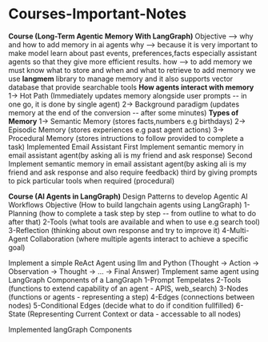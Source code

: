 # Courses-Important-Notes
**Course (Long-Term Agentic Memory With LangGraph)**
Objective --> why and how to add memory in ai agents
why --> because it is very important to make model learn about past events, preferences,facts especially assistant agents so that they give more efficient results.
how --> to add memory we must know what to store and when and what to retrieve
to add memory we use **langmem** library to manage memory and it also supports vector database that provide searchable tools
**How agents interact with memory** 
1-> Hot Path (Immediately updates memory alongside user prompts -- in one go, it is done by single agent)
2-> Background paradigm (updates memory at the end of the conversion -- after some minutes)
**Types of Memory**
1-> Semantic Memory (stores facts,numbers e.g birthdays)
2-> Episodic Memory (stores experiences e.g past agent actions)
3-> Procedural Memory (stores intructions to follow provided to complete a task)
Implemented Email Assistant 
First Implement semantic memory in email assistant agent(by asking ali is my friend and ask response)
Second Implement semantic memory in email assistant agent(by asking ali is my friend and ask response and also require feedback)
third by giving prompts to pick particular tools when required (procedural)


**Course (AI Agents in LangGraph)**
Design Patterns to develop Agentic AI Workflows
Objective (How to build langchain agents using LangGraph)
1-Planning (how to complete a task step by step -- from outline to what to do after that)
2-Tools (what tools are available and when to use e.g search tool)
3-Reflection (thinking about own response and try to improve it)
4-Multi-Agent Collaboration (where multiple agents interact to achieve a specific goal)

Implement a simple ReAct Agent using llm and Python (Thought → Action → Observation → Thought → … → Final Answer)
Tmplement same agent using LangGraph
Components of a LangGraph
1-Prompt Tempelates
2-Tools (functions to extend capability of an agent - APIS, web_search)
3-Nodes (functions or agents - representing a step)
4-Edges (connections between nodes)
5-Conditional Edges (decide what to do if condition fullfilled)
6-State (Representing Current Context or data - accessable to all nodes)

Implemented langGraph Components 
